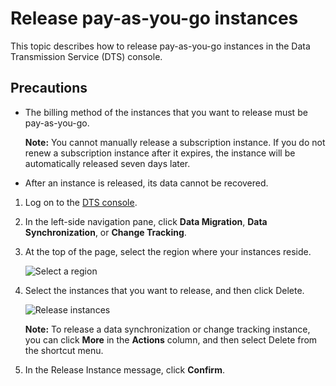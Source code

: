 # Release pay-as-you-go instances

This topic describes how to release pay-as-you-go instances in the Data Transmission Service \(DTS\) console.

## Precautions

-   The billing method of the instances that you want to release must be pay-as-you-go.

    **Note:** You cannot manually release a subscription instance. If you do not renew a subscription instance after it expires, the instance will be automatically released seven days later.

-   After an instance is released, its data cannot be recovered.

1.  Log on to the [DTS console](https://dts-intl.console.aliyun.com/).
2.  In the left-side navigation pane, click **Data Migration**, **Data Synchronization**, or **Change Tracking**.
3.  At the top of the page, select the region where your instances reside.

    ![Select a region](https://static-aliyun-doc.oss-accelerate.aliyuncs.com/assets/img/en-US/4919585751/p47417.png)

4.  Select the instances that you want to release, and then click Delete.

    ![Release instances](https://static-aliyun-doc.oss-accelerate.aliyuncs.com/assets/img/en-US/4919585751/p47418.png)

    **Note:** To release a data synchronization or change tracking instance, you can click **More** in the **Actions** column, and then select Delete from the shortcut menu.

5.  In the Release Instance message, click **Confirm**.

